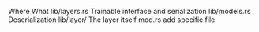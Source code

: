 Where           What
lib/layers.rs   Trainable interface and serialization 
lib/models.rs   Deserialization
lib/layer/      The layer itself 
    mod.rs      add specific file